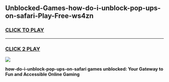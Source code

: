 
## Unblocked-Games-how-do-i-unblock-pop-ups-on-safari-Play-Free-ws4zn
<h3>
<a href="https://premium76.site?title=how-do-i-unblock-pop-ups-on-safari&ref=21A">CLICK TO PLAY</a></h3>
<hr>

<h3>
<a href="https://premium76.site?title=how-do-i-unblock-pop-ups-on-safari&ref=21A">CLICK 2 PLAY</a>
  
</h3>

<a href="https://premium76.site?title=how-do-i-unblock-pop-ups-on-safari&ref=21A"><img src="https://clearcache.store/games.png"></a>


**how-do-i-unblock-pop-ups-on-safari games unblocked: Your Gateway to Fun and Accessible Online Gaming**
